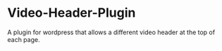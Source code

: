 # Video-Header-Plugin

A plugin for wordpress that allows a different video header at the top of each page.
